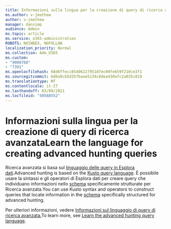 ```yaml
---
title: Informazioni sulla lingua per la creazione di query di ricerca avanzata
ms.author: v-jmathew
author: v-jmathew
manager: dansimp
audience: Admin
ms.topic: article
ms.service: o365-administration
ROBOTS: NOINDEX, NOFOLLOW
localization_priority: Normal
ms.collection: Adm_O365
ms.custom:
- "9000760"
- "7391"
ms.openlocfilehash: 68d6ffecc8540622795107ec00fe659f210ce3f1
ms.sourcegitcommit: bd6a9cb5d357baee5134c0dea430afc2a035c810
ms.translationtype: MT
ms.contentlocale: it-IT
ms.lasthandoff: 03/09/2021
ms.locfileid: "50568552"
---
```

# <a name="learn-the-language-for-creating-advanced-hunting-queries"></a><span data-ttu-id="90622-102">Informazioni sulla lingua per la creazione di query di ricerca avanzata</span><span class="sxs-lookup"><span data-stu-id="90622-102">Learn the language for creating advanced hunting queries</span></span>

<span data-ttu-id="90622-103">Ricerca avanzata si basa sul [linguaggio delle query in Esplora dati](https://go.microsoft.com/fwlink/?linkid=2144620).</span><span class="sxs-lookup"><span data-stu-id="90622-103">Advanced hunting is based on the [Kusto query language](https://go.microsoft.com/fwlink/?linkid=2144620).</span></span> <span data-ttu-id="90622-104">È possibile usare la sintassi e gli operatori di Esplora dati per creare query che individuano informazioni nello [schema](https://go.microsoft.com/fwlink/?linkid=2144621) specificamente strutturate per Ricerca avanzata.</span><span class="sxs-lookup"><span data-stu-id="90622-104">You can use Kusto syntax and operators to construct queries that locate information in the [schema](https://go.microsoft.com/fwlink/?linkid=2144621) specifically structured for advanced hunting.</span></span>

<span data-ttu-id="90622-105">Per ulteriori informazioni, vedere [Informazioni sul linguaggio di query di ricerca avanzata.](https://go.microsoft.com/fwlink/?linkid=2144518)</span><span class="sxs-lookup"><span data-stu-id="90622-105">To learn more, see [Learn the advanced hunting query language](https://go.microsoft.com/fwlink/?linkid=2144518).</span></span>
